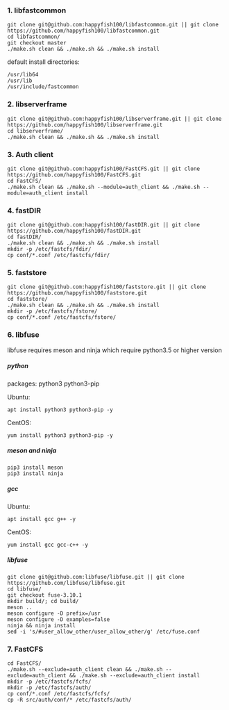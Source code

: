 ### 1. libfastcommon

```
git clone git@github.com:happyfish100/libfastcommon.git || git clone https://github.com/happyfish100/libfastcommon.git
cd libfastcommon/
git checkout master
./make.sh clean && ./make.sh && ./make.sh install
```

default install directories:
```
/usr/lib64
/usr/lib
/usr/include/fastcommon
```

### 2. libserverframe

```
git clone git@github.com:happyfish100/libserverframe.git || git clone https://github.com/happyfish100/libserverframe.git
cd libserverframe/
./make.sh clean && ./make.sh && ./make.sh install
```

### 3. Auth client

```
git clone git@github.com:happyfish100/FastCFS.git || git clone https://github.com/happyfish100/FastCFS.git
cd FastCFS/
./make.sh clean && ./make.sh --module=auth_client && ./make.sh --module=auth_client install
```

### 4. fastDIR

```
git clone git@github.com:happyfish100/fastDIR.git || git clone https://github.com/happyfish100/fastDIR.git
cd fastDIR/
./make.sh clean && ./make.sh && ./make.sh install
mkdir -p /etc/fastcfs/fdir/
cp conf/*.conf /etc/fastcfs/fdir/
```

### 5. faststore

```
git clone git@github.com:happyfish100/faststore.git || git clone https://github.com/happyfish100/faststore.git
cd faststore/
./make.sh clean && ./make.sh && ./make.sh install
mkdir -p /etc/fastcfs/fstore/
cp conf/*.conf /etc/fastcfs/fstore/
```


### 6. libfuse

libfuse requires meson and ninja which require python3.5 or higher version

##### python

packages: python3  python3-pip

Ubuntu:
```
apt install python3 python3-pip -y
```

CentOS:
```
yum install python3 python3-pip -y
```

##### meson and ninja

```
pip3 install meson
pip3 install ninja
```

##### gcc

Ubuntu:
```
apt install gcc g++ -y
```

CentOS:
```
yum install gcc gcc-c++ -y
```

##### libfuse

```
git clone git@github.com:libfuse/libfuse.git || git clone https://github.com/libfuse/libfuse.git
cd libfuse/
git checkout fuse-3.10.1
mkdir build/; cd build/
meson ..
meson configure -D prefix=/usr
meson configure -D examples=false
ninja && ninja install
sed -i 's/#user_allow_other/user_allow_other/g' /etc/fuse.conf
```

### 7. FastCFS

```
cd FastCFS/
./make.sh --exclude=auth_client clean && ./make.sh --exclude=auth_client && ./make.sh --exclude=auth_client install
mkdir -p /etc/fastcfs/fcfs/
mkdir -p /etc/fastcfs/auth/
cp conf/*.conf /etc/fastcfs/fcfs/
cp -R src/auth/conf/* /etc/fastcfs/auth/
```

